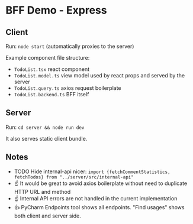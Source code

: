 # BFF Demo - Express

## Client

Run: `node start` (automatically proxies to the server)

Example component file structure:
- `TodoList.tsx` react component
- `TodoList.model.ts` view model used by react props and served by the server
- `TodoList.query.ts` axios request boilerplate
- `TodoList.backend.ts` BFF itself

## Server

Run: `cd server && node run dev`

It also serves static client bundle.

## Notes

- TODO Hide internal-api nicer: `import {fetchCommentStatistics, fetchTodos} from "../server/src/internal-api"`
- ☝ It would be great to avoid axios boilerplate without need to duplicate HTTP URL and method
- ☝ Internal API errors are not handled in the current implementation
- 👍 PyCharm Endpoints tool shows all endpoints. "Find usages" shows both client and server side.
